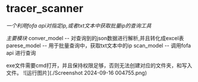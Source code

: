 # tracer_scanner
*一个利用fofa api对指定ip,或者txt文本中获取批量ip的查询工具*

*主要模块*
conver_model -- 对查询到的json数据进行解析,并且转化成excel表
parese_model -- 用于批量查询中，获取txt文本中的ip
scan_model -- 调用fofa api 进行查询


exe文件需要cmd打开，并且保持权限足够，否则无法创建对应的文件夹，和写入文件。
![运行图片](./Screenshot 2024-09-16 004755.png)

